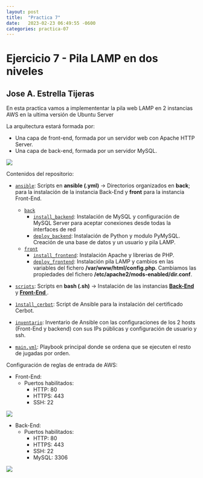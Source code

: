 ```yaml
---
layout: post
title:  "Practica 7"
date:   2023-02-23 06:49:55 -0600
categories: practica-07
---
```


# Ejercicio 7 - Pila LAMP en dos niveles
## Jose A. Estrella Tijeras

En esta practica vamos a implemententar la pila web LAMP en 2 instancias AWS en la ultima versión de Ubuntu Server

La arquitectura estará formada por:

- Una capa de front-end, formada por un servidor web con Apache HTTP Server.
- Una capa de back-end, formada por un servidor MySQL.

![](https://ssjosea.github.io/images/pr-09/arquitectura-pr09-fase01.png)

Contenidos del repositorio:
- [``ansible``](https://github.com/ssjosea/practica-07/tree/main/ansible): Scripts en **ansible (.yml)** -> Directorios organizados en **back**; para la instalación de la instancia Back-End y **front** para la instancia Front-End.
    - [``back``](https://github.com/ssjosea/practica-07/tree/main/ansible/back)
        - [``install_backend``](https://github.com/ssjosea/practica-07/blob/main/ansible/back/install_backend.yml): Instalación de MySQL y configuración de MySQL Server para aceptar conexiones desde todas la interfaces de red
        - [``deploy_backend``](https://github.com/ssjosea/practica-07/blob/main/ansible/back/deploy_backend.yml): Instalación de Python y modulo PyMySQL. Creación de una base de datos y un usuario y pila LAMP.
    - [``front``](https://github.com/ssjosea/practica-07/tree/main/ansible/front)
        - [``install_frontend``](https://github.com/ssjosea/practica-07/blob/main/ansible/front/install_frontend.yml): Instalación Apache y librerias de PHP.
        - [``deploy_frontend``](https://github.com/ssjosea/practica-07/blob/main/ansible/front/deploy_frontend.yml): Instalación pila LAMP y cambios en las variables del fichero **/var/www/html/config.php**. Cambiamos las propiedades del fichero **/etc/apache2/mods-enabled/dir.conf**.
    
- [``scripts``](https://github.com/ssjosea/practica-07/tree/main/scripts): Scripts en **bash (.sh)** -> Instalación de las instancias [**Back-End**](https://github.com/ssjosea/practica-07/tree/main/scripts/back) y  [**Front-End** ](https://github.com/ssjosea/practica-07/tree/main/scripts/front).

- [``ìnstall_cerbot``](https://github.com/ssjosea/practica-07/blob/main/install_cerbot.yml): Script de Ansible para la instalación del certificado Cerbot.

- [``inventario``](https://github.com/ssjosea/practica-07/blob/main/inventario): Inventario de Ansible con las configuraciones de los 2 hosts (Front-End y backend) con sus IPs públicas y configuración de usuario y ssh.

- [``main.yml``](https://github.com/ssjosea/practica-07/blob/main/main.yml): Playbook principal donde se ordena que se ejecuten el resto de jugadas por orden.

Configuración de reglas de entrada de AWS:

- Front-End:
    - Puertos habilitados:
        - HTTP: 80
        - HTTPS: 443
        - SSH: 22
        
![](https://ssjosea.github.io/images/pr-09/arquitectura-pr09-fase02.png)
- Back-End: 
    - Puertos habilitados: 
        - HTTP: 80
        - HTTPS: 443
        - SSH: 22
        - MySQL: 3306

![](https://github.com/ssjosea/practica-07/blob/main/images/puertos-backend.png?raw=true)